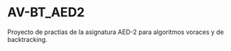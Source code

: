 # AV-BT_AED2
Proyecto de practias de la asignatura AED-2 para algoritmos voraces y de backtracking.
